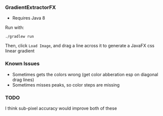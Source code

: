 ### GradientExtractorFX

- Requires Java 8

Run with:

    ./gradlew run

Then, click `Load Image`, and drag a line across it to generate a JavaFX css linear gradient

### Known Issues

- Sometimes gets the colors wrong (get color abberation esp on diagonal drag lines)
- Sometimes misses peaks, so color steps are missing

### TODO

I think sub-pixel accuracy would improve both of these